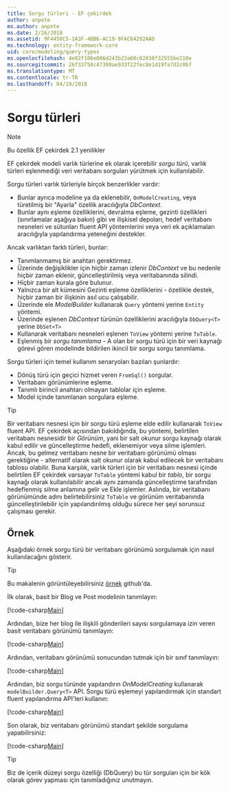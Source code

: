 ```yaml
---
title: Sorgu türleri - EF çekirdek
author: anpete
ms.author: anpete
ms.date: 2/26/2018
ms.assetid: 9F4450C5-1A3F-4BB6-AC19-9FAC64292AAD
ms.technology: entity-framework-core
uid: core/modeling/query-types
ms.openlocfilehash: 4e02f106e086d243b23a60c02838f32555be210e
ms.sourcegitcommit: 26f33758c47399ae933f22fec8e1d19fa7d2c0b7
ms.translationtype: MT
ms.contentlocale: tr-TR
ms.lasthandoff: 04/19/2018
---
```

# <a name="query-types"></a>Sorgu türleri
> [!NOTE]
> Bu özellik EF çekirdek 2.1 yenilikler

EF çekirdek modeli varlık türlerine ek olarak içerebilir _sorgu türü_, varlık türleri eşlenmediği veri veritabanı sorguları yürütmek için kullanılabilir.

Sorgu türleri varlık türleriyle birçok benzerlikler vardır:

- Bunlar ayrıca modeline ya da eklenebilir, `OnModelCreating`, veya türetilmiş bir "Ayarla" özellik aracılığıyla _DbContext_.
- Bunlar aynı eşleme özelliklerini, devralma eşleme, gezinti özellikleri (sınırlamalar aşağıya bakın) gibi ve ilişkisel depoları, hedef veritabanı nesneleri ve sütunları fluent API yöntemlerini veya veri ek açıklamaları aracılığıyla yapılandırma yeteneğini destekler.

Ancak varlıktan farklı türleri, bunlar:

- Tanımlanmamış bir anahtarı gerektirmez.
- Üzerinde değişiklikler için hiçbir zaman izlenir _DbContext_ ve bu nedenle hiçbir zaman eklenir, güncelleştirilmiş veya veritabanında silindi.
- Hiçbir zaman kurala göre bulunur.
- Yalnızca bir alt kümesini Gezinti eşleme özelliklerini - özellikle destek, hiçbir zaman bir ilişkinin asıl ucu çalışabilir.
- Üzerinde ele _ModelBuilder_ kullanarak `Query` yöntemi yerine `Entity` yöntemi.
- Üzerinde eşlenen _DbContext_ türünün özelliklerini aracılığıyla `DbQuery<T>` yerine `DbSet<T>`
- Kullanarak veritabanı nesneleri eşlenen `ToView` yöntemi yerine `ToTable`.
- Eşlenmiş bir _sorgu tanımlama_ - A olan bir sorgu türü için bir veri kaynağı görevi gören modelinde bildirilen ikincil bir sorgu sorgu tanımlama.

Sorgu türleri için temel kullanım senaryoları bazıları şunlardır:

- Dönüş türü için geçici hizmet veren `FromSql()` sorgular.
- Veritabanı görünümlerine eşleme.
- Tanımlı birincil anahtarı olmayan tablolar için eşleme.
- Model içinde tanımlanan sorgulara eşleme.

> [!TIP]
> Bir veritabanı nesnesi için bir sorgu türü eşleme elde edilir kullanarak `ToView` fluent API. EF çekirdek açısından bakıldığında, bu yöntemi, belirtilen veritabanı nesnesidir bir _Görünüm_, yani bir salt okunur sorgu kaynağı olarak kabul edilir ve güncelleştirme hedefi, eklenemiyor veya silme işlemleri. Ancak, bu gelmez veritabanı nesne bir veritabanı görünümü olması gerektiğine - alternatif olarak salt okunur olarak kabul edilecek bir veritabanı tablosu olabilir. Buna karşılık, varlık türleri için bir veritabanı nesnesi içinde belirtilen EF çekirdek varsayar `ToTable` yöntemi kabul bir _tablo_, bir sorgu kaynağı olarak kullanılabilir ancak aynı zamanda güncelleştirme tarafından hedeflenmiş silme anlamına gelir ve Ekle işlemler. Aslında, bir veritabanı görünümünde adını belirtebilirsiniz `ToTable` ve görünüm veritabanında güncelleştirilebilir için yapılandırılmış olduğu sürece her şeyi sorunsuz çalışması gerekir.

## <a name="example"></a>Örnek

Aşağıdaki örnek sorgu türü bir veritabanı görünümü sorgulamak için nasıl kullanılacağını gösterir.

> [!TIP]
> Bu makalenin görüntüleyebilirsiniz [örnek](https://github.com/aspnet/EntityFrameworkCore/tree/dev/samples/QueryTypes) github'da.

İlk olarak, basit bir Blog ve Post modelinin tanımlayın:

[!code-csharp[Main](../../../efcore-dev/samples/QueryTypes/Program.cs#Entities)]

Ardından, bize her blog ile ilişkili gönderileri sayısı sorgulamaya izin veren basit veritabanı görünümü tanımlayın:

[!code-csharp[Main](../../../efcore-dev/samples/QueryTypes/Program.cs#View)]

Ardından, veritabanı görünümü sonucundan tutmak için bir sınıf tanımlayın:

[!code-csharp[Main](../../../efcore-dev/samples/QueryTypes/Program.cs#QueryType)]

Ardından, biz sorgu türünde yapılandırın _OnModelCreating_ kullanarak `modelBuilder.Query<T>` API.
Sorgu türü eşlemeyi yapılandırmak için standart fluent yapılandırma API'leri kullanın:

[!code-csharp[Main](../../../efcore-dev/samples/QueryTypes/Program.cs#Configuration)]

Son olarak, biz veritabanı görünümü standart şekilde sorgulama yapabilirsiniz:

[!code-csharp[Main](../../../efcore-dev/samples/QueryTypes/Program.cs#Query)]

> [!TIP]
> Biz de içerik düzeyi sorgu özelliği (DbQuery) bu tür sorguları için bir kök olarak görev yapması için tanımladığınız unutmayın.
